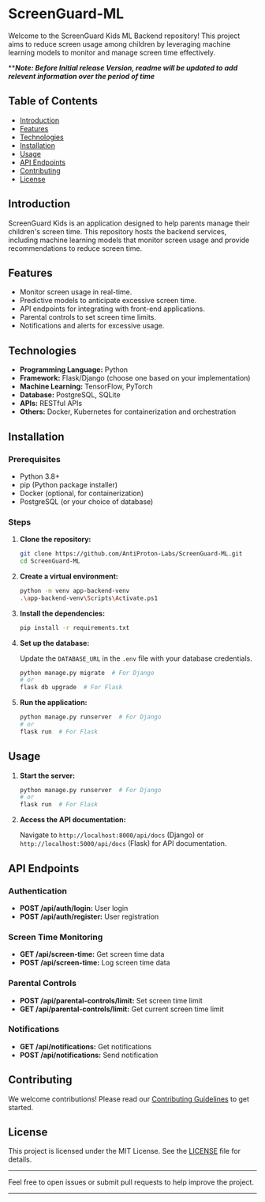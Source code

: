 # ScreenGuard-ML
Welcome to the ScreenGuard Kids ML Backend repository! This project aims to reduce screen usage among children by leveraging machine learning models to monitor and manage screen time effectively.

*****Note: Before Initial release Version, readme will be updated to add relevent information over the period of time***
## Table of Contents

- [Introduction](#introduction)
- [Features](#features)
- [Technologies](#technologies)
- [Installation](#installation)
- [Usage](#usage)
- [API Endpoints](#api-endpoints)
- [Contributing](#contributing)
- [License](#license)

## Introduction

ScreenGuard Kids is an application designed to help parents manage their children's screen time. This repository hosts the backend services, including machine learning models that monitor screen usage and provide recommendations to reduce screen time.

## Features

- Monitor screen usage in real-time.
- Predictive models to anticipate excessive screen time.
- API endpoints for integrating with front-end applications.
- Parental controls to set screen time limits.
- Notifications and alerts for excessive usage.

## Technologies

- **Programming Language:** Python
- **Framework:** Flask/Django (choose one based on your implementation)
- **Machine Learning:** TensorFlow, PyTorch
- **Database:** PostgreSQL, SQLite
- **APIs:** RESTful APIs
- **Others:** Docker, Kubernetes for containerization and orchestration

## Installation

### Prerequisites

- Python 3.8+
- pip (Python package installer)
- Docker (optional, for containerization)
- PostgreSQL (or your choice of database)

### Steps

1. **Clone the repository:**

   ```bash
   git clone https://github.com/AntiProton-Labs/ScreenGuard-ML.git
   cd ScreenGuard-ML
   ```

2. **Create a virtual environment:**

   ```bash
   python -m venv app-backend-venv
   .\app-backend-venv\Scripts\Activate.ps1
   ```

3. **Install the dependencies:**

   ```bash
   pip install -r requirements.txt
   ```

4. **Set up the database:**

   Update the `DATABASE_URL` in the `.env` file with your database credentials.

   ```bash
   python manage.py migrate  # For Django
   # or
   flask db upgrade  # For Flask
   ```

5. **Run the application:**

   ```bash
   python manage.py runserver  # For Django
   # or
   flask run  # For Flask
   ```

## Usage

1. **Start the server:**

   ```bash
   python manage.py runserver  # For Django
   # or
   flask run  # For Flask
   ```

2. **Access the API documentation:**

   Navigate to `http://localhost:8000/api/docs` (Django) or `http://localhost:5000/api/docs` (Flask) for API documentation.

## API Endpoints

### Authentication

- **POST /api/auth/login:** User login
- **POST /api/auth/register:** User registration

### Screen Time Monitoring

- **GET /api/screen-time:** Get screen time data
- **POST /api/screen-time:** Log screen time data

### Parental Controls

- **POST /api/parental-controls/limit:** Set screen time limit
- **GET /api/parental-controls/limit:** Get current screen time limit

### Notifications

- **GET /api/notifications:** Get notifications
- **POST /api/notifications:** Send notification

## Contributing

We welcome contributions! Please read our [Contributing Guidelines](CONTRIBUTING.md) to get started.

## License

This project is licensed under the MIT License. See the [LICENSE](LICENSE) file for details.

---

Feel free to open issues or submit pull requests to help improve the project.

---
